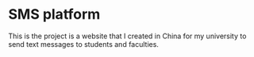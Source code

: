 # SMS platform

This is the project is a website that I created in China for my university to send text messages to students and faculties.

